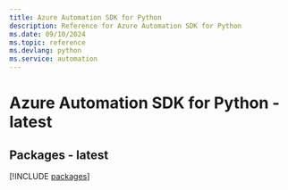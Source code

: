 ```yaml
---
title: Azure Automation SDK for Python
description: Reference for Azure Automation SDK for Python
ms.date: 09/10/2024
ms.topic: reference
ms.devlang: python
ms.service: automation
---
```

# Azure Automation SDK for Python - latest
## Packages - latest
[!INCLUDE [packages](automation-index.md)]